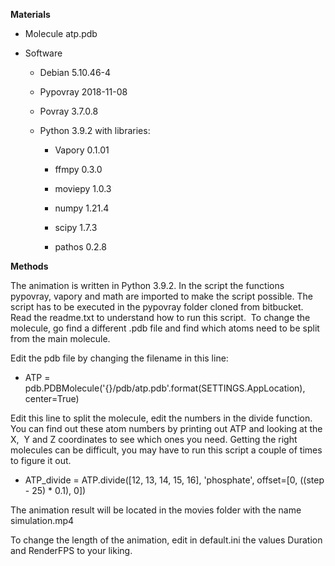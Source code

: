 ﻿**Materials**  

*   Molecule atp.pdb  
    
*   Software  
    *   Debian 5.10.46-4  
        
    *   Pypovray 2018-11-08
        
    *   Povray 3.7.0.8  
        
    *   Python 3.9.2 with libraries:  
        *   Vapory 0.1.01  
            
        *   ffmpy 0.3.0  
            
        *   moviepy 1.0.3  
            
        *   numpy 1.21.4  
            
        *   scipy 1.7.3  
            
        *   pathos 0.2.8  
            

**Methods**  

The animation is written in Python 3.9.2. In the script the functions pypovray, vapory and math are imported to make the script possible. The script has to be executed in the pypovray folder cloned from bitbucket. Read the readme.txt to understand how to run this script.  To change the molecule, go find a different .pdb file and find which atoms need to be split from the main molecule.  

Edit the pdb file by changing the filename in this line:  

*   ATP = pdb.PDBMolecule('{}/pdb/atp.pdb'.format(SETTINGS.AppLocation), center=True)  
    

Edit this line to split the molecule, edit the numbers in the divide function. You can find out these atom numbers by printing out ATP and looking at the X,  Y and Z coordinates to see which ones you need. Getting the right molecules can be difficult, you may have to run this script a couple of times to figure it out.  

*   ATP\_divide = ATP.divide(\[12, 13, 14, 15, 16\], 'phosphate', offset=\[0, ((step - 25) \* 0.1), 0\])  
    

The animation result will be located in the movies folder with the name simulation.mp4  

To change the length of the animation, edit in default.ini the values Duration and RenderFPS to your liking.
